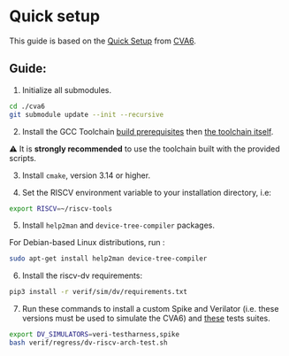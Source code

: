 
# Quick setup

This guide is based on the [Quick Setup](https://github.com/openhwgroup/cva6?tab=readme-ov-file#quick-setup) from [CVA6](https://github.com/openhwgroup/cva6).

## Guide:

1. Initialize all submodules.
```sh
cd ./cva6
git submodule update --init --recursive
```

2. Install the GCC Toolchain [build prerequisites](https://github.com/openhwgroup/cva6/tree/master/util/toolchain-builder#prerequisites) then [the toolchain itself](https://github.com/openhwgroup/cva6/tree/master/util/toolchain-builder#getting-started).

:warning: It is **strongly recommended** to use the toolchain built with the provided scripts.

3. Install `cmake`, version 3.14 or higher.

4. Set the RISCV environment variable to your installation directory, i.e:
```sh
export RISCV=~/riscv-tools
```

5. Install `help2man` and `device-tree-compiler` packages.

For Debian-based Linux distributions, run :

```sh
sudo apt-get install help2man device-tree-compiler
```

6. Install the riscv-dv requirements:

```sh
pip3 install -r verif/sim/dv/requirements.txt
```

7. Run these commands to install a custom Spike and Verilator (i.e. these versions must be used to simulate the CVA6) and [these](https://github.com/openhwgroup/cva6/tree/master#running-regression-tests-simulations) tests suites.
```sh
export DV_SIMULATORS=veri-testharness,spike
bash verif/regress/dv-riscv-arch-test.sh
```